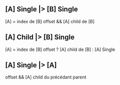 <!-- Drop options -->

## [A] Single |> [B] Single
  [A] = index de [B]
  offset && [A] child de [B]

<!--## [A] Single || Child |> [B] Parent
  [A] = index de [B]
  [A] child de [B]-->

<!--## [A] Single || Child |> [B] Child
  [A] = index de [B]
  [A] même parent que [B]-->

## [A] Child |> [B] Single
  [A] = index de [B]
  offset
    ? [A] child de [B]
    : [A] Single

<!--## [A] Parent |> [B] Single
  [A] = index de [B]-->

<!--## [A] Parent |> [B] Parent
  down
    ? [A] = index du dernier child de [B]
    : [A] = index de [B]-->

<!--## [A] Parent |> [B] Child
  down
    ? [A] = index du dernier child de [B]
    : [A] = index du parent de [B]-->

## [A] Single |> [A]
  offset && [A] child du précédant parent